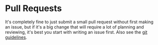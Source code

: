 # Pull Requests

It's completely fine to just submit a small pull request without first making an issue, but if it's a big change that will require a lot of planning and reviewing, it's best you start with writing an issue first. Also see the [git guidelines](./contributing/best_practices/git.html).
